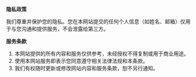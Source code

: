 **隐私政策**

我们尊重并保护您的隐私。您在本网站提交的任何个人信息（如姓名、邮箱）仅用于与您沟通和提供服务，不会泄露给第三方。  

**服务条款** 

1. 本网站提供的所有内容和服务仅供参考，未经授权不得复制或用于商业用途。
2. 使用本网站服务即表示您同意遵守相关法律法规和本条款。
3. 我们有权随时更新或修改网站内容和服务条款，恕不另行通知。  
